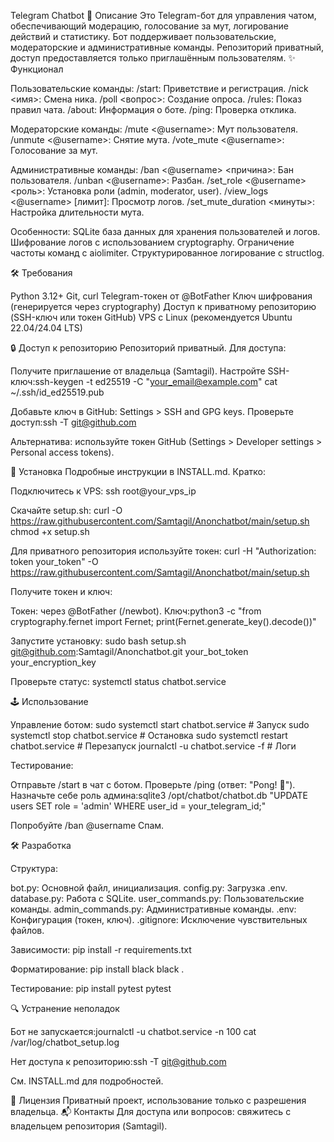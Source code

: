 Telegram Chatbot
📖 Описание
Это Telegram-бот для управления чатом, обеспечивающий модерацию, голосование за мут, логирование действий и статистику. Бот поддерживает пользовательские, модераторские и административные команды. Репозиторий приватный, доступ предоставляется только приглашённым пользователям.
✨ Функционал

Пользовательские команды:
/start: Приветствие и регистрация.
/nick <имя>: Смена ника.
/poll <вопрос>: Создание опроса.
/rules: Показ правил чата.
/about: Информация о боте.
/ping: Проверка отклика.


Модераторские команды:
/mute <@username>: Мут пользователя.
/unmute <@username>: Снятие мута.
/vote_mute <@username>: Голосование за мут.


Административные команды:
/ban <@username> <причина>: Бан пользователя.
/unban <@username>: Разбан.
/set_role <@username> <роль>: Установка роли (admin, moderator, user).
/view_logs <@username> [лимит]: Просмотр логов.
/set_mute_duration <минуты>: Настройка длительности мута.


Особенности:
SQLite база данных для хранения пользователей и логов.
Шифрование логов с использованием cryptography.
Ограничение частоты команд с aiolimiter.
Структурированное логирование с structlog.



🛠 Требования

Python 3.12+
Git, curl
Telegram-токен от @BotFather
Ключ шифрования (генерируется через cryptography)
Доступ к приватному репозиторию (SSH-ключ или токен GitHub)
VPS с Linux (рекомендуется Ubuntu 22.04/24.04 LTS)

🔒 Доступ к репозиторию
Репозиторий приватный. Для доступа:

Получите приглашение от владельца (Samtagil).
Настройте SSH-ключ:ssh-keygen -t ed25519 -C "your_email@example.com"
cat ~/.ssh/id_ed25519.pub

Добавьте ключ в GitHub: Settings > SSH and GPG keys.
Проверьте доступ:ssh -T git@github.com


Альтернатива: используйте токен GitHub (Settings > Developer settings > Personal access tokens).

🚀 Установка
Подробные инструкции в INSTALL.md. Кратко:

Подключитесь к VPS:
ssh root@your_vps_ip


Скачайте setup.sh:
curl -O https://raw.githubusercontent.com/Samtagil/Anonchatbot/main/setup.sh
chmod +x setup.sh

Для приватного репозитория используйте токен:
curl -H "Authorization: token your_token" -O https://raw.githubusercontent.com/Samtagil/Anonchatbot/main/setup.sh


Получите токен и ключ:

Токен: через @BotFather (/newbot).
Ключ:python3 -c "from cryptography.fernet import Fernet; print(Fernet.generate_key().decode())"




Запустите установку:
sudo bash setup.sh git@github.com:Samtagil/Anonchatbot.git your_bot_token your_encryption_key


Проверьте статус:
systemctl status chatbot.service



🕹 Использование

Управление ботом:
sudo systemctl start chatbot.service   # Запуск
sudo systemctl stop chatbot.service    # Остановка
sudo systemctl restart chatbot.service # Перезапуск
journalctl -u chatbot.service -f       # Логи


Тестирование:

Отправьте /start в чат с ботом.
Проверьте /ping (ответ: "Pong! 🏓").
Назначьте себе роль админа:sqlite3 /opt/chatbot/chatbot.db "UPDATE users SET role = 'admin' WHERE user_id = your_telegram_id;"


Попробуйте /ban @username Спам.



🛠 Разработка

Структура:

bot.py: Основной файл, инициализация.
config.py: Загрузка .env.
database.py: Работа с SQLite.
user_commands.py: Пользовательские команды.
admin_commands.py: Административные команды.
.env: Конфигурация (токен, ключ).
.gitignore: Исключение чувствительных файлов.


Зависимости:
pip install -r requirements.txt


Форматирование:
pip install black
black .


Тестирование:
pip install pytest
pytest



🔍 Устранение неполадок

Бот не запускается:journalctl -u chatbot.service -n 100
cat /var/log/chatbot_setup.log


Нет доступа к репозиторию:ssh -T git@github.com


См. INSTALL.md для подробностей.

📜 Лицензия
Приватный проект, использование только с разрешения владельца.
📬 Контакты
Для доступа или вопросов: свяжитесь с владельцем репозитория (Samtagil).
